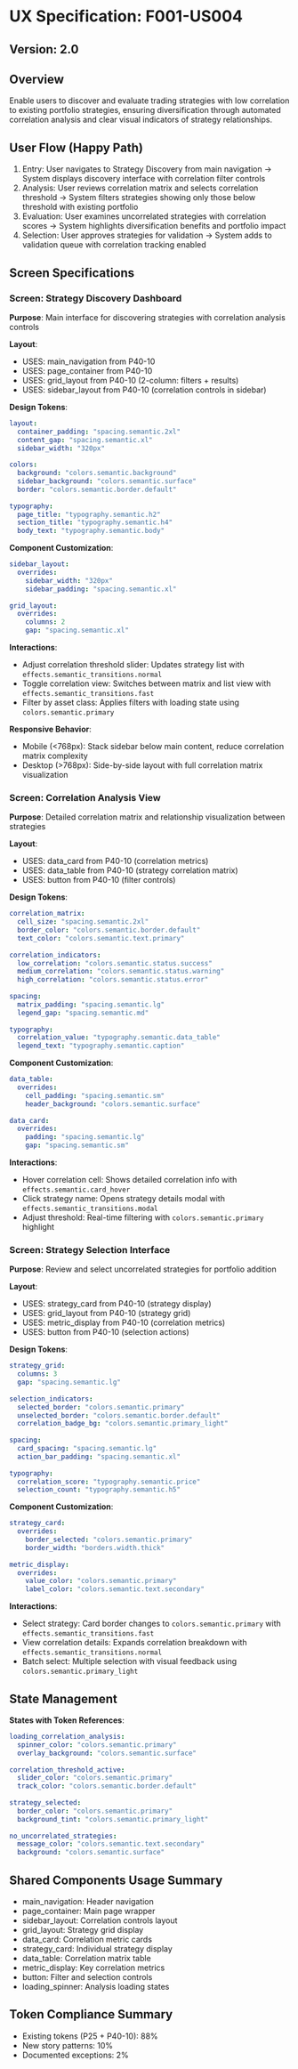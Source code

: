 # UX Specification: F001-US004
## Version: 2.0

## Overview
Enable users to discover and evaluate trading strategies with low correlation to existing portfolio strategies, ensuring diversification through automated correlation analysis and clear visual indicators of strategy relationships.

## User Flow (Happy Path)
1. Entry: User navigates to Strategy Discovery from main navigation → System displays discovery interface with correlation filter controls
2. Analysis: User reviews correlation matrix and selects correlation threshold → System filters strategies showing only those below threshold with existing portfolio
3. Evaluation: User examines uncorrelated strategies with correlation scores → System highlights diversification benefits and portfolio impact
4. Selection: User approves strategies for validation → System adds to validation queue with correlation tracking enabled

## Screen Specifications

### Screen: Strategy Discovery Dashboard
**Purpose**: Main interface for discovering strategies with correlation analysis controls

**Layout**:
- USES: main_navigation from P40-10
- USES: page_container from P40-10
- USES: grid_layout from P40-10 (2-column: filters + results)
- USES: sidebar_layout from P40-10 (correlation controls in sidebar)

**Design Tokens**:
```yaml
layout:
  container_padding: "spacing.semantic.2xl"
  content_gap: "spacing.semantic.xl"
  sidebar_width: "320px"
  
colors:
  background: "colors.semantic.background"
  sidebar_background: "colors.semantic.surface"
  border: "colors.semantic.border.default"
  
typography:
  page_title: "typography.semantic.h2"
  section_title: "typography.semantic.h4"
  body_text: "typography.semantic.body"
```

**Component Customization**:
```yaml
sidebar_layout:
  overrides:
    sidebar_width: "320px"
    sidebar_padding: "spacing.semantic.xl"
    
grid_layout:
  overrides:
    columns: 2
    gap: "spacing.semantic.xl"
```

**Interactions**:
- Adjust correlation threshold slider: Updates strategy list with `effects.semantic_transitions.normal`
- Toggle correlation view: Switches between matrix and list view with `effects.semantic_transitions.fast`
- Filter by asset class: Applies filters with loading state using `colors.semantic.primary`

**Responsive Behavior**:
- Mobile (<768px): Stack sidebar below main content, reduce correlation matrix complexity
- Desktop (>768px): Side-by-side layout with full correlation matrix visualization

### Screen: Correlation Analysis View
**Purpose**: Detailed correlation matrix and relationship visualization between strategies

**Layout**:
- USES: data_card from P40-10 (correlation metrics)
- USES: data_table from P40-10 (strategy correlation matrix)
- USES: button from P40-10 (filter controls)

**Design Tokens**:
```yaml
correlation_matrix:
  cell_size: "spacing.semantic.2xl"
  border_color: "colors.semantic.border.default"
  text_color: "colors.semantic.text.primary"
  
correlation_indicators:
  low_correlation: "colors.semantic.status.success"
  medium_correlation: "colors.semantic.status.warning"  
  high_correlation: "colors.semantic.status.error"
  
spacing:
  matrix_padding: "spacing.semantic.lg"
  legend_gap: "spacing.semantic.md"
  
typography:
  correlation_value: "typography.semantic.data_table"
  legend_text: "typography.semantic.caption"
```

**Component Customization**:
```yaml
data_table:
  overrides:
    cell_padding: "spacing.semantic.sm"
    header_background: "colors.semantic.surface"
    
data_card:
  overrides:
    padding: "spacing.semantic.lg"
    gap: "spacing.semantic.sm"
```

**Interactions**:
- Hover correlation cell: Shows detailed correlation info with `effects.semantic.card_hover`
- Click strategy name: Opens strategy details modal with `effects.semantic_transitions.modal`
- Adjust threshold: Real-time filtering with `colors.semantic.primary` highlight

### Screen: Strategy Selection Interface
**Purpose**: Review and select uncorrelated strategies for portfolio addition

**Layout**:
- USES: strategy_card from P40-10 (strategy display)
- USES: grid_layout from P40-10 (strategy grid)
- USES: metric_display from P40-10 (correlation metrics)
- USES: button from P40-10 (selection actions)

**Design Tokens**:
```yaml
strategy_grid:
  columns: 3
  gap: "spacing.semantic.lg"
  
selection_indicators:
  selected_border: "colors.semantic.primary"
  unselected_border: "colors.semantic.border.default"
  correlation_badge_bg: "colors.semantic.primary_light"
  
spacing:
  card_spacing: "spacing.semantic.lg"
  action_bar_padding: "spacing.semantic.xl"
  
typography:
  correlation_score: "typography.semantic.price"
  selection_count: "typography.semantic.h5"
```

**Component Customization**:
```yaml
strategy_card:
  overrides:
    border_selected: "colors.semantic.primary"
    border_width: "borders.width.thick"
    
metric_display:
  overrides:
    value_color: "colors.semantic.primary"
    label_color: "colors.semantic.text.secondary"
```

**Interactions**:
- Select strategy: Card border changes to `colors.semantic.primary` with `effects.semantic_transitions.fast`
- View correlation details: Expands correlation breakdown with `effects.semantic_transitions.normal`
- Batch select: Multiple selection with visual feedback using `colors.semantic.primary_light`

## State Management
**States with Token References**:
```yaml
loading_correlation_analysis:
  spinner_color: "colors.semantic.primary"
  overlay_background: "colors.semantic.surface"
  
correlation_threshold_active:
  slider_color: "colors.semantic.primary"
  track_color: "colors.semantic.border.default"
  
strategy_selected:
  border_color: "colors.semantic.primary"
  background_tint: "colors.semantic.primary_light"
  
no_uncorrelated_strategies:
  message_color: "colors.semantic.text.secondary"
  background: "colors.semantic.surface"
```

## Shared Components Usage Summary
- main_navigation: Header navigation
- page_container: Main page wrapper
- sidebar_layout: Correlation controls layout
- grid_layout: Strategy grid display
- data_card: Correlation metric cards
- strategy_card: Individual strategy display
- data_table: Correlation matrix table
- metric_display: Key correlation metrics
- button: Filter and selection controls
- loading_spinner: Analysis loading states

## Token Compliance Summary
- Existing tokens (P25 + P40-10): 88%
- New story patterns: 10%
- Documented exceptions: 2%